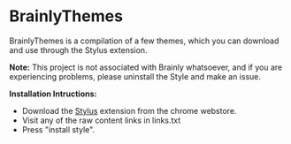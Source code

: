 # BrainlyThemes

BrainlyThemes is a compilation of a few themes, which you can download and use through the Stylus extension.


**Note:** This project is not associated with Brainly whatsoever, and if you are experiencing problems, please uninstall the Style and make an issue.

**Installation Intructions:** 

- Download the [Stylus](https://chrome.google.com/webstore/detail/stylus/clngdbkpkpeebahjckkjfobafhncgmne) extension from the chrome webstore. 
- Visit any of the raw content links in links.txt
- Press "install style".
